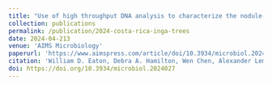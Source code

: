 ```yaml
---
title: "Use of high throughput DNA analysis to characterize the nodule-associated bacterial community from four ages of Inga punctata trees in a Costa Rican cloud forest"
collection: publications
permalink: /publication/2024-costa-rica-inga-trees
date: 2024-04-213
venue: 'AIMS Microbiology'
paperurl: 'https://www.aimspress.com/article/doi/10.3934/microbiol.2024027'
citation: 'William D. Eaton, Debra A. Hamilton, Wen Chen, Alexander Lemenze, Patricia Soteropoulos. Use of high throughput DNA analysis to characterize the nodule-associated bacterial community from four ages of Inga punctata trees in a Costa Rican cloud forest[J]. AIMS Microbiology, 2024, 10(3): 572-595. doi: 10.3934/microbiol.2024027'
doi: https://doi.org/10.3934/microbiol.2024027
---
```

